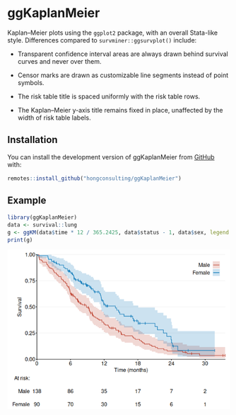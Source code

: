 
<!-- README.md is generated from README.Rmd. Please edit that file -->

# ggKaplanMeier

<!-- badges: start -->
<!-- badges: end -->

Kaplan–Meier plots using the `ggplot2` package, with an overall
Stata-like style. Differences compared to `survminer::ggsurvplot()`
include:

- Transparent confidence interval areas are always drawn behind survival
  curves and never over them.

- Censor marks are drawn as customizable line segments instead of point
  symbols.

- The risk table title is spaced uniformly with the risk table rows.

- The Kaplan–Meier y-axis title remains fixed in place, unaffected by
  the width of risk table labels.

## Installation

You can install the development version of ggKaplanMeier from
[GitHub](https://github.com/hongconsulting/ggKaplanMeier) with:

``` r
remotes::install_github("hongconsulting/ggKaplanMeier")
```

## Example

``` r
library(ggKaplanMeier)
data <- survival::lung
g <- ggKM(data$time * 12 / 365.2425, data$status - 1, data$sex, legend.labels = c("Male", "Female"), title.s = "Overall survival", title.t = "Time (months)")
print(g)
```

![](man/figures/README-example-1.png)<!-- -->
